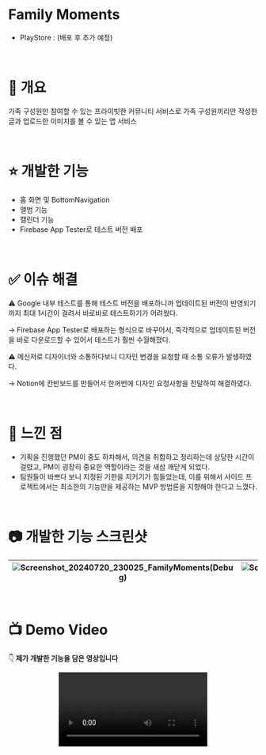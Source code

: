 # Family Moments
- PlayStore : (배포 후 추가 예정)

<br>

# 📝 개요

가족 구성원만 참여할 수 있는 프라이빗한 커뮤니티 서비스로 가족 구성원끼리만 작성한 글과 업로드한 이미지를 볼 수 있는 앱 서비스

<br>

# ⭐️ 개발한 기능

- 홈 화면 및 BottomNavigation
- 앨범 기능
- 캘린더 기능
- Firebase App Tester로 테스트 버전 배포

<br>

# ✅ 이슈 해결

⚠️ Google 내부 테스트를 통해 테스트 버전을 배포하니까 업데이트된 버전이 반영되기까지 최대 1시간이 걸려서 바로바로 테스트하기가 어려웠다.

→ Firebase App Tester로 배포하는 형식으로 바꾸어서, 즉각적으로 업데이트된 버전을 바로 다운로드할 수 있어서 테스트가 훨씬 수월해졌다.

⚠️ 메신저로 디자이너와 소통하다보니 디자인 변경을 요청할 때 소통 오류가 발생하였다.

→ Notion에 칸반보드를 만들어서 한꺼번에 디자인 요청사항을 전달하여 해결하였다.

<br>

# 🤔 느낀 점

- 기획을 진행했던 PM이 중도 하차해서, 의견을 취합하고 정리하는데 상당한 시간이 걸렸고, PM이 굉장히 중요한 역할이라는 것을 새삼 깨닫게 되었다.
- 팀원들이 바쁘다 보니 지정된 기한을 지키기가 힘들었는데, 이를 위해서 사이드 프로젝트에서는 최소한의 기능만을 제공하는 MVP 방법론을 지향해야 한다고 느꼈다.

<br>

# 📷 개발한 기능 스크린샷
|![Screenshot_20240720_230025_FamilyMoments(Debug)](https://github.com/user-attachments/assets/c288b3a8-6ee1-432e-a32c-a7a74a413428) |![Screenshot_20240720_230042_FamilyMoments(Debug)](https://github.com/user-attachments/assets/0c0e7187-ca86-48ad-9671-119e343134ee) |![Screenshot_20240720_230100_FamilyMoments(Debug)](https://github.com/user-attachments/assets/2336ecd0-48e9-4803-94db-38999bd4cced) |
|-|-|-|

<br>

# 📺 Demo Video
👇 **제가 개발한 기능을 담은 영상입니다**
<div align="center">
  <video src="https://github.com/user-attachments/assets/c778e806-ce12-48ff-9665-58ea9593b24c" />
</div>
